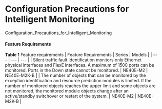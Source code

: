 Configuration Precautions for Intelligent Monitoring
====================================================

Configuration_Precautions_for_Intelligent_Monitoring

#### Feature Requirements

**Table 1** Feature requirements
| Feature Requirements | Series | Models |
| --- | --- | --- |
| Silent traffic fault identification monitors only Ethernet physical interfaces and FlexE interfaces. A maximum of 1500 ports can be monitored. Ports in the Down state cannot be monitored. | NE40E-M2 | NE40E-M2K-B |
| The number of objects that can be monitored by the exception identification and resource prediction modules is limited. If the number of monitored objects reaches the upper limit and some objects are not monitored, the monitored module objects change after an active/standby switchover or restart of the system. | NE40E-M2 | NE40E-M2K-B |